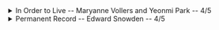 <details>
	<summary>In Order to Live -- Maryanne Vollers and Yeonmi Park -- 4/5</summary> 
	Amazing book, had me on the edge of my seat until I finished it. The focus on human trafficking in China and the struggles of adjusting to South Korean culture was unexpected but very welcome. 
</details>
<details>
	<summary>Permanent Record -- Edward Snowden -- 4/5</summary> 
	Got off to kind of a slow start with Snowden's childhood but quickly picked up in the post 9/11 part of the book. Good mix of some high level technical explanations of how the NSA was able to implement mass surveillance and the personal struggles Snowden went through when deciding whether or not to become a whisteblower. Also, the little bit of Lindsay's diary we got to look at was rather interesting.
</details>
